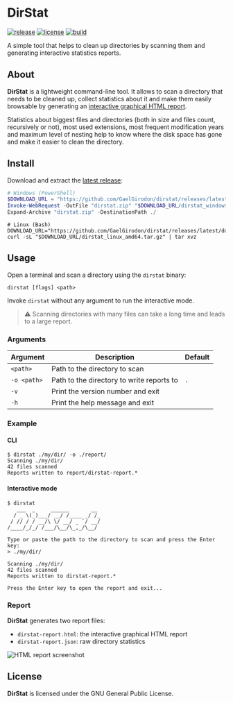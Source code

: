 # DirStat

[![release](https://img.shields.io/github/v/release/GaelGirodon/dirstat?style=flat-square)](https://github.com/GaelGirodon/dirstat/releases/latest)
[![license](https://img.shields.io/github/license/GaelGirodon/dirstat?color=blue&style=flat-square)](./LICENSE)
[![build](https://img.shields.io/github/actions/workflow/status/GaelGirodon/dirstat/build.yml?branch=main&style=flat-square)](https://github.com/GaelGirodon/dirstat/actions/workflows/build.yml)

A simple tool that helps to clean up directories by scanning them and generating interactive
statistics reports.

## About

**DirStat** is a lightweight command-line tool. It allows to scan a directory that needs to
be cleaned up, collect statistics about it and make them easily browsable by generating an
[interactive graphical HTML report](#report).

Statistics about biggest files and directories (both in size and files count, recursively or not),
most used extensions, most frequent modification years and maximum level of nesting help to know
where the disk space has gone and make it easier to clean the directory.

## Install

Download and extract the [latest release](https://github.com/GaelGirodon/dirstat/releases):

```powershell
# Windows (PowerShell)
$DOWNLOAD_URL = "https://github.com/GaelGirodon/dirstat/releases/latest/download"
Invoke-WebRequest -OutFile "dirstat.zip" "$DOWNLOAD_URL/dirstat_windows_amd64.zip"
Expand-Archive "dirstat.zip" -DestinationPath ./
```

```shell
# Linux (Bash)
DOWNLOAD_URL="https://github.com/GaelGirodon/dirstat/releases/latest/download"
curl -sL "$DOWNLOAD_URL/dirstat_linux_amd64.tar.gz" | tar xvz
```

## Usage

Open a terminal and scan a directory using the `dirstat` binary:

```shell
dirstat [flags] <path>
```

Invoke `dirstat` without any argument to run the interactive mode.

> :warning: Scanning directories with many files can take a long time and leads to a large report.

### Arguments

| Argument    | Description                               | Default |
| ----------- | ----------------------------------------- | ------- |
| `<path>`    | Path to the directory to scan             |         |
| `-o <path>` | Path to the directory to write reports to | `.`     |
| `-v`        | Print the version number and exit         |         |
| `-h`        | Print the help message and exit           |         |

### Example

#### CLI

```shell
$ dirstat ./my/dir/ -o ./report/
Scanning ./my/dir/
42 files scanned
Reports written to report/dirstat-report.*
```

#### Interactive mode

```shell
$ dirstat
   ___  _     ______       __
  / _ \(_)___/ __/ /____ _/ /_
 / // / / __/\ \/ __/ _ `/ __/
/____/_/_/ /___/\__/\_,_/\__/

Type or paste the path to the directory to scan and press the Enter key:
> ./my/dir/

Scanning ./my/dir/
42 files scanned
Reports written to dirstat-report.*

Press the Enter key to open the report and exit...
```

### Report

**DirStat** generates two report files:

- `dirstat-report.html`: the interactive graphical HTML report
- `dirstat-report.json`: raw directory statistics

![HTML report screenshot](https://user-images.githubusercontent.com/10748287/195948827-cab2cab1-cb27-4b7b-849d-968f910b65f0.png)

## License

**DirStat** is licensed under the GNU General Public License.
